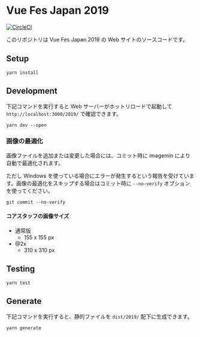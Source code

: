 # Vue Fes Japan 2019

[![CircleCI](https://circleci.com/gh/kazupon/vuefes-2019.svg?style=svg&circle-token=2e5a81f10b558c9aa99c38a2acc9bc862b20c860)](https://circleci.com/gh/kazupon/vuefes-2019)

このリポジトリは Vue Fes Japan 2019 の Web サイトのソースコードです。

## Setup

```shell
yarn install
```

## Development

下記コマンドを実行すると Web サーバーがホットリロードで起動して `http://localhost:3000/2019/` で確認できます。

```shell
yarn dev --open
```

### 画像の最適化

画像ファイルを追加または変更した場合には、コミット時に imagemin により自動で最適化されます。

ただし Windows を使っている場合にエラーが発生するという報告を受けています。画像の最適化をスキップする場合はコミット時に `--no-verify` オプションを使ってください。

```shell
git commit --no-verify
```

#### コアスタッフの画像サイズ

- 通常版
  - 155 x 155 px
- @2x
  - 310 x 310 px

## Testing

```shell
yarn test
```

## Generate

下記コマンドを実行すると、静的ファイルを `dist/2019/` 配下に生成できます。

```shell
yarn generate
```
